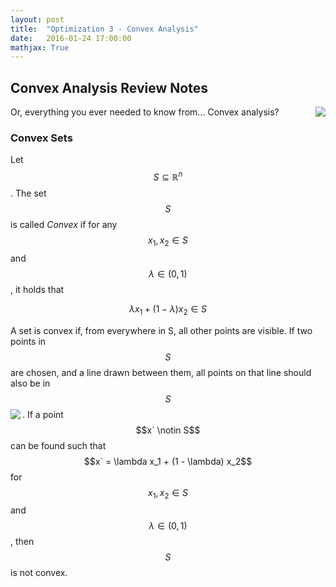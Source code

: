 ```yaml
---
layout: post
title:  "Optimization 3 - Convex Analysis"
date:   2016-01-24 17:00:00
mathjax: True
---
```

## Convex Analysis Review Notes
Or, everything you ever needed to know from... Convex analysis?
<img src="{{ site.url }}/img/convex_1.png" align="right">

### Convex Sets
 Let $$S \subseteq \mathbb{R}^n$$. The set $$S$$ is called *Convex* if for any $$x_1, x_2 \in S$$ and $$\lambda \in (0,1) $$, it holds that

$$\lambda x_1 + (1 - \lambda) x_2 \in S$$

 A set is convex if, from everywhere in S, all other points are visible. If two points in $$S$$ are chosen, and a line drawn between them, all points on that line should also be in $$S$$.
<img src="{{ site.url }}/img/convex_2.png" align="left"> If a point $$x` \notin S$$ can be found such that $$x` = \lambda x_1 + (1 - \lambda) x_2$$ for $$x_1, x_2 \in S$$ and $$\lambda \in (0,1) $$, then $$S$$ is not convex.
